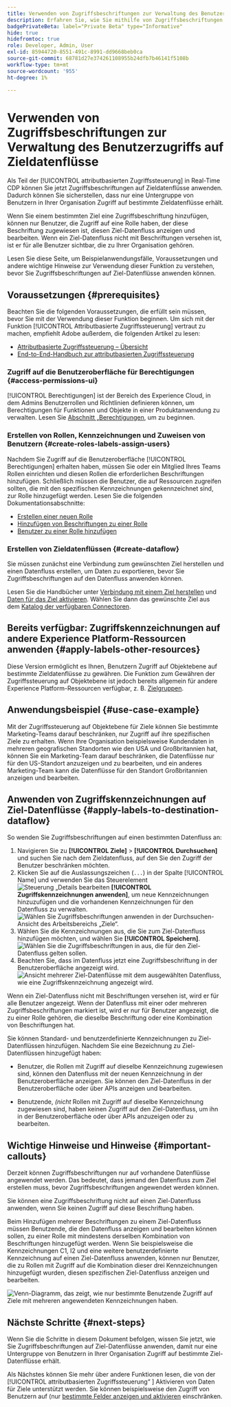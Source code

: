 ```yaml
---
title: Verwenden von Zugriffsbeschriftungen zur Verwaltung des Benutzerzugriffs auf Zieldatenflüsse
description: Erfahren Sie, wie Sie mithilfe von Zugriffsbeschriftungen den Benutzerzugriff auf Ziel-Datenflüsse verwalten können, sodass nur eine Untergruppe von Benutzern in Ihrer Organisation Zugriff auf bestimmte Ziel-Datenflüsse erhält.
badgePrivateBeta: label="Private Beta" type="Informative"
hide: true
hidefromtoc: true
role: Developer, Admin, User
exl-id: 85944720-8551-491c-8991-dd9668beb0ca
source-git-commit: 68781d27e374261108955b24dfb7b46141f5108b
workflow-type: tm+mt
source-wordcount: '955'
ht-degree: 1%

---
```


# Verwenden von Zugriffsbeschriftungen zur Verwaltung des Benutzerzugriffs auf Zieldatenflüsse

Als Teil der [!UICONTROL attributbasierten Zugriffssteuerung] in Real-Time CDP können Sie jetzt Zugriffsbeschriftungen auf Zieldatenflüsse anwenden. Dadurch können Sie sicherstellen, dass nur eine Untergruppe von Benutzern in Ihrer Organisation Zugriff auf bestimmte Zieldatenflüsse erhält.

Wenn Sie einem bestimmten Ziel eine Zugriffsbeschriftung hinzufügen, können nur Benutzer, die Zugriff auf eine Rolle haben, der diese Beschriftung zugewiesen ist, diesen Ziel-Datenfluss anzeigen und bearbeiten. Wenn ein Ziel-Datenfluss nicht mit Beschriftungen versehen ist, ist er für alle Benutzer sichtbar, die zu Ihrer Organisation gehören.

Lesen Sie diese Seite, um Beispielanwendungsfälle, Voraussetzungen und andere wichtige Hinweise zur Verwendung dieser Funktion zu verstehen, bevor Sie Zugriffsbeschriftungen auf Ziel-Datenflüsse anwenden können.

## Voraussetzungen {#prerequisites}

Beachten Sie die folgenden Voraussetzungen, die erfüllt sein müssen, bevor Sie mit der Verwendung dieser Funktion beginnen. Um sich mit der Funktion [!UICONTROL Attributbasierte Zugriffssteuerung] vertraut zu machen, empfiehlt Adobe außerdem, die folgenden Artikel zu lesen:

* [Attributbasierte Zugriffssteuerung – Übersicht](/help/access-control/abac/overview.md)
* [End-to-End-Handbuch zur attributbasierten Zugriffssteuerung](/help/access-control/abac/end-to-end-guide.md)

### Zugriff auf die Benutzeroberfläche für Berechtigungen {#access-permissions-ui}

[!UICONTROL Berechtigungen] ist der Bereich des Experience Cloud, in dem Admins Benutzerrollen und Richtlinien definieren können, um Berechtigungen für Funktionen und Objekte in einer Produktanwendung zu verwalten. Lesen Sie [ Abschnitt „Berechtigungen](/help/access-control/abac/end-to-end-guide.md#permissions), um zu beginnen.

### Erstellen von Rollen, Kennzeichnungen und Zuweisen von Benutzern {#create-roles-labels-assign-users}

Nachdem Sie Zugriff auf die Benutzeroberfläche [!UICONTROL Berechtigungen] erhalten haben, müssen Sie oder ein Mitglied Ihres Teams Rollen einrichten und diesen Rollen die erforderlichen Beschriftungen hinzufügen. Schließlich müssen die Benutzer, die auf Ressourcen zugreifen sollten, die mit den spezifischen Kennzeichnungen gekennzeichnet sind, zur Rolle hinzugefügt werden. Lesen Sie die folgenden Dokumentationsabschnitte:

* [Erstellen einer neuen Rolle](/help/access-control/abac/ui/roles.md)
* [Hinzufügen von Beschriftungen zu einer Rolle](/help/access-control/abac/end-to-end-guide.md#label-roles)
* [Benutzer zu einer Rolle hinzufügen](/help/access-control/ui/users.md)

### Erstellen von Zieldatenflüssen {#create-dataflow}

Sie müssen zunächst eine Verbindung zum gewünschten Ziel herstellen und einen Datenfluss erstellen, um Daten zu exportieren, bevor Sie Zugriffsbeschriftungen auf den Datenfluss anwenden können.

Lesen Sie die Handbücher unter [Verbindung mit einem Ziel herstellen](/help/destinations/ui/connect-destination.md) und [Daten für das Ziel aktivieren](/help/destinations/ui/activation-overview.md). Wählen Sie dann das gewünschte Ziel aus dem [Katalog der verfügbaren Connectoren](/help/destinations/catalog/overview.md).

## Bereits verfügbar: Zugriffskennzeichnungen auf andere Experience Platform-Ressourcen anwenden {#apply-labels-other-resources}

Diese Version ermöglicht es Ihnen, Benutzern Zugriff auf Objektebene auf bestimmte Zieldatenflüsse zu gewähren. Die Funktion zum Gewähren der Zugriffssteuerung auf Objektebene ist jedoch bereits allgemein für andere Experience Platform-Ressourcen verfügbar, z. B. [Zielgruppen](/help/access-control/abac/end-to-end-guide.md#apply-labels-to-segments).

## Anwendungsbeispiel {#use-case-example}

Mit der Zugriffssteuerung auf Objektebene für Ziele können Sie bestimmte Marketing-Teams darauf beschränken, nur Zugriff auf ihre spezifischen Ziele zu erhalten. Wenn Ihre Organisation beispielsweise Kundendaten in mehreren geografischen Standorten wie den USA und Großbritannien hat, können Sie ein Marketing-Team darauf beschränken, die Datenflüsse nur für den US-Standort anzuzeigen und zu bearbeiten, und ein anderes Marketing-Team kann die Datenflüsse für den Standort Großbritannien anzeigen und bearbeiten.

## Anwenden von Zugriffskennzeichnungen auf Ziel-Datenflüsse {#apply-labels-to-destination-dataflow}

So wenden Sie Zugriffsbeschriftungen auf einen bestimmten Datenfluss an:

1. Navigieren Sie zu **[!UICONTROL Ziele]** > **[!UICONTROL Durchsuchen]** und suchen Sie nach dem Zieldatenfluss, auf den Sie den Zugriff der Benutzer beschränken möchten.
1. Klicken Sie auf die Auslassungszeichen (`...`) in der Spalte [!UICONTROL Name] und verwenden Sie das Steuerelement ![Steuerung „Details bearbeiten](/help/images/icons/key.png) **[!UICONTROL Zugriffskennzeichnungen anwenden]**, um neue Kennzeichnungen hinzuzufügen und die vorhandenen Kennzeichnungen für den Datenfluss zu verwalten.
   ![Wählen Sie Zugriffsbeschriftungen anwenden in der Durchsuchen-Ansicht des Arbeitsbereichs „Ziele“.](/help/access-control/images/olac/apply-access-labels.png)
1. Wählen Sie die Kennzeichnungen aus, die Sie zum Ziel-Datenfluss hinzufügen möchten, und wählen Sie **[!UICONTROL Speichern]**.
   ![Wählen Sie die Zugriffsbeschriftungen in aus, die für den Ziel-Datenfluss gelten sollen.](/help/access-control/images/olac/view-access-labels.png)
1. Beachten Sie, dass im Datenfluss jetzt eine Zugriffsbeschriftung in der Benutzeroberfläche angezeigt wird.
   ![Ansicht mehrerer Ziel-Datenflüsse mit dem ausgewählten Datenfluss, wie eine Zugriffskennzeichnung angezeigt wird.](/help/access-control/images/olac/dataflow-with-access-label.png)

Wenn ein Ziel-Datenfluss nicht mit Beschriftungen versehen ist, wird er für alle Benutzer angezeigt. Wenn der Datenfluss mit einer oder mehreren Zugriffsbeschriftungen markiert ist, wird er nur für Benutzer angezeigt, die zu einer Rolle gehören, die dieselbe Beschriftung oder eine Kombination von Beschriftungen hat.

Sie können Standard- und benutzerdefinierte Kennzeichnungen zu Ziel-Datenflüssen hinzufügen. Nachdem Sie eine Bezeichnung zu Ziel-Datenflüssen hinzugefügt haben:

* Benutzer, die Rollen mit Zugriff auf dieselbe Kennzeichnung zugewiesen sind, können den Datenfluss mit der neuen Kennzeichnung in der Benutzeroberfläche anzeigen. Sie können den Ziel-Datenfluss in der Benutzeroberfläche oder über APIs anzeigen und bearbeiten.

* Benutzende, *(nicht* Rollen mit Zugriff auf dieselbe Kennzeichnung zugewiesen sind, haben keinen Zugriff auf den Ziel-Datenfluss, um ihn in der Benutzeroberfläche oder über APIs anzuzeigen oder zu bearbeiten.

## Wichtige Hinweise und Hinweise {#important-callouts}

Derzeit können Zugriffsbeschriftungen nur auf vorhandene Datenflüsse angewendet werden. Das bedeutet, dass jemand den Datenfluss zum Ziel erstellen muss, bevor Zugriffsbeschriftungen angewendet werden können.

Sie können eine Zugriffsbeschriftung nicht auf einen Ziel-Datenfluss anwenden, wenn Sie keinen Zugriff auf diese Beschriftung haben.

Beim Hinzufügen mehrerer Beschriftungen zu einem Ziel-Datenfluss müssen Benutzende, die den Datenfluss anzeigen und bearbeiten können sollen, zu einer Rolle mit mindestens derselben Kombination von Beschriftungen hinzugefügt werden. Wenn Sie beispielsweise die Kennzeichnungen C1, I2 und eine weitere benutzerdefinierte Kennzeichnung auf einen Ziel-Datenfluss anwenden, können nur Benutzer, die zu Rollen mit Zugriff auf die Kombination dieser drei Kennzeichnungen hinzugefügt wurden, diesen spezifischen Ziel-Datenfluss anzeigen und bearbeiten.

![Venn-Diagramm, das zeigt, wie nur bestimmte Benutzende Zugriff auf Ziele mit mehreren angewendeten Kennzeichnungen haben.](/help/access-control/images/olac/multiple-labels-venn.png)

## Nächste Schritte {#next-steps}

Wenn Sie die Schritte in diesem Dokument befolgen, wissen Sie jetzt, wie Sie Zugriffsbeschriftungen auf Ziel-Datenflüsse anwenden, damit nur eine Untergruppe von Benutzern in Ihrer Organisation Zugriff auf bestimmte Ziel-Datenflüsse erhält.

Als Nächstes können Sie mehr über andere Funktionen lesen, die von der [!UICONTROL attributbasierten Zugriffssteuerung“ ] Aktivieren von Daten für Ziele unterstützt werden. Sie können beispielsweise den Zugriff von Benutzern auf (nur [ bestimmte Felder anzeigen und aktivieren](/help/access-control/abac/overview.md#destinations) einschränken.
